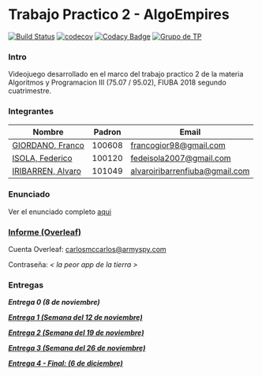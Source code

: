 # Trabajo Practico 2 - AlgoEmpires
[![Build Status](https://travis-ci.com/Franco-Giordano/AyP3-TP2-AlgoEmpires.svg?token=7zpnJJggDS7tTpxSzkvp&branch=master)](https://travis-ci.com/Franco-Giordano/AyP3-TP2-AlgoEmpires)
[![codecov](https://codecov.io/gh/Franco-Giordano/AyP3-TP2-AlgoEmpires/branch/master/graph/badge.svg?token=6KjVYytxIF)](https://codecov.io/gh/Franco-Giordano/AyP3-TP2-AlgoEmpires)
[![Codacy Badge](https://api.codacy.com/project/badge/Grade/ffaaf84db0194c8ab284ace8c6695088)](https://www.codacy.com?utm_source=github.com&amp;utm_medium=referral&amp;utm_content=Franco-Giordano/AyP3-TP2-AlgoEmpires&amp;utm_campaign=Badge_Grade)
[![Grupo de TP](https://img.shields.io/badge/grupo-T15-blue.svg)](https://www.youtube.com/watch?v=jbK2ONGCc0I)

### Intro
Videojuego desarrollado en el marco del trabajo practico 2 de la materia Algoritmos y Programacion III (75.07 / 95.02), FIUBA 2018 segundo cuatrimestre.

### Integrantes
Nombre | Padron| Email
------ | ------| -------------
[GIORDANO, Franco](https://github.com/Franco-Giordano) | 100608 | francogior98@gmail.com
[ISOLA, Federico](https://github.com/FedeIsola) | 100120 | fedeisola2007@gmail.com
[IRIBARREN, Alvaro](https://github.com/AlvaroIribarrenFiuba) | 101049 | alvaroiribarrenfiuba@gmail.com
      
### Enunciado
Ver el enunciado completo [aqui](https://docs.google.com/document/d/1OnD7ZRBIIZvv1snlR64WYj33abb-G3OODbTMaystsU8/edit)

### [Informe (Overleaf)](https://www.overleaf.com/project/5be7cd2ef28c1123449a00fd)
Cuenta Overleaf: carlosmccarlos@armyspy.com

Contraseña: _< la peor app de la tierra >_

### Entregas
**_Entrega 0 (8 de noviembre)_**

[**_Entrega 1 (Semana del 12 de noviembre)_**](https://github.com/Franco-Giordano/AyP3-TP2-AlgoEmpires/projects/1)

[**_Entrega 2 (Semana del 19 de noviembre)_**](https://github.com/Franco-Giordano/AyP3-TP2-AlgoEmpires/projects/2)

[**_Entrega 3 (Semana del 26 de noviembre)_**](https://github.com/Franco-Giordano/AyP3-TP2-AlgoEmpires/projects/3)

[**_Entrega 4 - Final: (6 de diciembre)_**](https://github.com/Franco-Giordano/AyP3-TP2-AlgoEmpires/projects/4)

